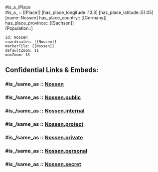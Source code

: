 ﻿---
confidential: public
isDeleted: false
location:
- 51.05
- 13.3
mapmarker: city
mapzoom:
- 7
- 12
SpocWebEntityId: 32964
tags:
- geo/City
type: City
---

#is_a_/Place  
#is_a_ :: [[Place]] 
[has_place_longitude::13.3] 
[has_place_latitude::51.05] 
[name::Nossen] 
has_place_country:: [[Germany]]  
has_place_province:: [[Sachsen]]  
[Population::] 



```leaflet
id: Nossen
coordinates: [[Nossen]] 
markerFile: [[Nossen]] 
defaultZoom: 11 
maxZoom: 18
```


## Confidential Links & Embeds: 

### #is_/same_as :: [Nossen](/_Standards/Earth/Continent/Europe/Europe~Central/Germany/Germany~East/Sachsen/counties~Sachsen/Meißen/cities~Meißen/Nossen.md) 

### #is_/same_as :: [Nossen.public](/_public/Earth/Continent/Europe/Europe~Central/Germany/Germany~East/Sachsen/counties~Sachsen/Meißen/cities~Meißen/Nossen.public.md) 

### #is_/same_as :: [Nossen.internal](/_internal/Earth/Continent/Europe/Europe~Central/Germany/Germany~East/Sachsen/counties~Sachsen/Meißen/cities~Meißen/Nossen.internal.md) 

### #is_/same_as :: [Nossen.protect](/_protect/Earth/Continent/Europe/Europe~Central/Germany/Germany~East/Sachsen/counties~Sachsen/Meißen/cities~Meißen/Nossen.protect.md) 

### #is_/same_as :: [Nossen.private](/_private/Earth/Continent/Europe/Europe~Central/Germany/Germany~East/Sachsen/counties~Sachsen/Meißen/cities~Meißen/Nossen.private.md) 

### #is_/same_as :: [Nossen.personal](/_personal/Earth/Continent/Europe/Europe~Central/Germany/Germany~East/Sachsen/counties~Sachsen/Meißen/cities~Meißen/Nossen.personal.md) 

### #is_/same_as :: [Nossen.secret](/_secret/Earth/Continent/Europe/Europe~Central/Germany/Germany~East/Sachsen/counties~Sachsen/Meißen/cities~Meißen/Nossen.secret.md)

